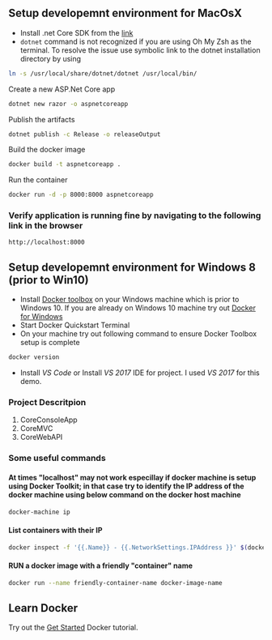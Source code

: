 ## Setup developemnt environment for MacOsX
- Install .net Core SDK from the [link](https://www.microsoft.com/net/core#macos)
- `dotnet` command is not recognized if you are using Oh My Zsh as the terminal. To resolve the issue use symbolic link to the dotnet installation directory by using 
```bash
ln -s /usr/local/share/dotnet/dotnet /usr/local/bin/
```

Create a new ASP.Net Core app
```bash
dotnet new razor -o aspnetcoreapp
```

Publish the artifacts
```bash
dotnet publish -c Release -o releaseOutput
```
Build the docker image
```bash 
docker build -t aspnetcoreapp .
```

Run the container 
```bash
docker run -d -p 8000:8000 aspnetcoreapp
```

### Verify application is running fine by navigating to the following link in the browser
`http://localhost:8000`

## Setup developemnt environment for Windows 8 (prior to Win10)
- Install [Docker toolbox](https://docs.docker.com/toolbox/toolbox_install_windows/) on your Windows machine which is prior to Windows 10. If you are already on Windows 10 machine try out [Docker for Windows](https://docs.docker.com/docker-for-windows/)
- Start Docker Quickstart Terminal
- On your machine try out following command to ensure Docker Toolbox setup is complete
```cmd
docker version
```
- Install *_VS Code_* or Install *_VS 2017_* IDE for project. I used *_VS 2017_* for this demo. 

### Project Descritpion
1) CoreConsoleApp
2) CoreMVC
3) CoreWebAPI

### Some useful commands

#### At times "localhost" may not work especillay if docker machine is setup using Docker Toolkit; in that case try to identify the IP address of the docker machine using below command on the docker host machine
```bash
docker-machine ip
```

#### List containers with their IP
```bash
docker inspect -f '{{.Name}} - {{.NetworkSettings.IPAddress }}' $(docker ps -aq)
```

#### RUN a docker image with a friendly "container" name
```bash
docker run --name friendly-container-name docker-image-name
```
## Learn Docker
Try out the [Get Started](https://docs.docker.com/get-started/) Docker tutorial. 
